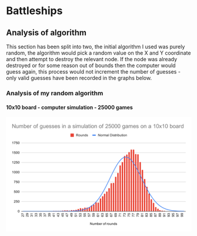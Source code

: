 # Battleships

## Analysis of algorithm

This section has been split into two, the initial algorithm I used was purely random,
the algorithm would pick a random value on the X and Y coordinate and then attempt to 
destroy the relevant node. If the node was already destroyed or for some reason out of
bounds then the computer would guess again, this process would not increment the number
of guesses - only valid guesses have been recorded in the graphs below.

### Analysis of my random algorithm
#### 10x10 board - computer simulation - 25000 games

![Number of guesses in a simulation of 25000 games on a 10x10 board](./readme-assets/10x10/random-algo-normdist.svg)

